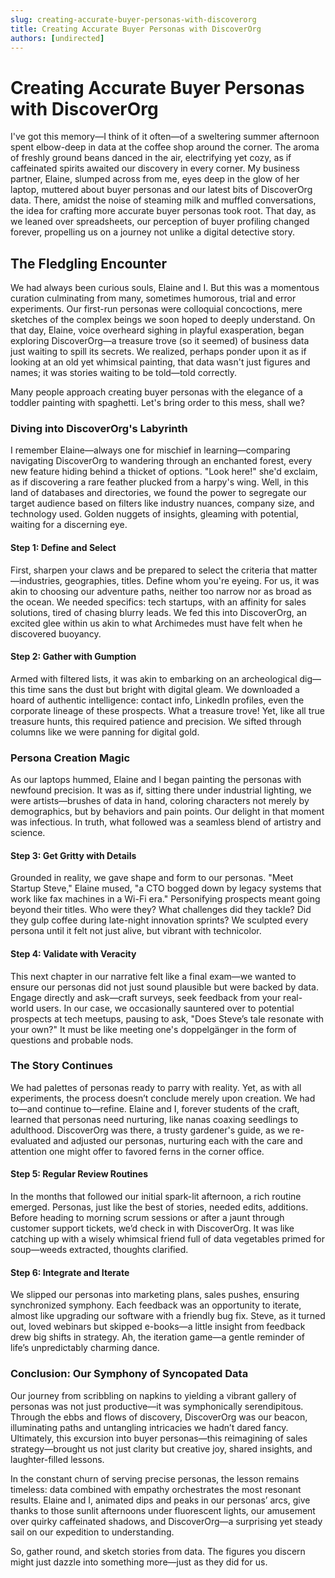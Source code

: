 ```yaml
---
slug: creating-accurate-buyer-personas-with-discoverorg
title: Creating Accurate Buyer Personas with DiscoverOrg
authors: [undirected]
---
```



# Creating Accurate Buyer Personas with DiscoverOrg

I've got this memory—I think of it often—of a sweltering summer afternoon spent elbow-deep in data at the coffee shop around the corner. The aroma of freshly ground beans danced in the air, electrifying yet cozy, as if caffeinated spirits awaited our discovery in every corner. My business partner, Elaine, slumped across from me, eyes deep in the glow of her laptop, muttered about buyer personas and our latest bits of DiscoverOrg data. There, amidst the noise of steaming milk and muffled conversations, the idea for crafting more accurate buyer personas took root. That day, as we leaned over spreadsheets, our perception of buyer profiling changed forever, propelling us on a journey not unlike a digital detective story.

## The Fledgling Encounter

We had always been curious souls, Elaine and I. But this was a momentous curation culminating from many, sometimes humorous, trial and error experiments. Our first-run personas were colloquial concoctions, mere sketches of the complex beings we soon hoped to deeply understand. On that day, Elaine, voice overheard sighing in playful exasperation, began exploring DiscoverOrg—a treasure trove (so it seemed) of business data just waiting to spill its secrets. We realized, perhaps ponder upon it as if looking at an old yet whimsical painting, that data wasn't just figures and names; it was stories waiting to be told—told correctly.

Many people approach creating buyer personas with the elegance of a toddler painting with spaghetti. Let's bring order to this mess, shall we?

### Diving into DiscoverOrg's Labyrinth

I remember Elaine—always one for mischief in learning—comparing navigating DiscoverOrg to wandering through an enchanted forest, every new feature hiding behind a thicket of options. "Look here!" she'd exclaim, as if discovering a rare feather plucked from a harpy's wing. Well, in this land of databases and directories, we found the power to segregate our target audience based on filters like industry nuances, company size, and technology used. Golden nuggets of insights, gleaming with potential, waiting for a discerning eye.

#### Step 1: Define and Select

First, sharpen your claws and be prepared to select the criteria that matter—industries, geographies, titles. Define whom you're eyeing. For us, it was akin to choosing our adventure paths, neither too narrow nor as broad as the ocean. We needed specifics: tech startups, with an affinity for sales solutions, tired of chasing blurry leads. We fed this into DiscoverOrg, an excited glee within us akin to what Archimedes must have felt when he discovered buoyancy. 

#### Step 2: Gather with Gumption

Armed with filtered lists, it was akin to embarking on an archeological dig—this time sans the dust but bright with digital gleam. We downloaded a hoard of authentic intelligence: contact info, LinkedIn profiles, even the corporate lineage of these prospects. What a treasure trove! Yet, like all true treasure hunts, this required patience and precision. We sifted through columns like we were panning for digital gold.

### Persona Creation Magic

As our laptops hummed, Elaine and I began painting the personas with newfound precision. It was as if, sitting there under industrial lighting, we were artists—brushes of data in hand, coloring characters not merely by demographics, but by behaviors and pain points. Our delight in that moment was infectious. In truth, what followed was a seamless blend of artistry and science.

#### Step 3: Get Gritty with Details

Grounded in reality, we gave shape and form to our personas. "Meet Startup Steve," Elaine mused, "a CTO bogged down by legacy systems that work like fax machines in a Wi-Fi era." Personifying prospects meant going beyond their titles. Who were they? What challenges did they tackle? Did they gulp coffee during late-night innovation sprints? We sculpted every persona until it felt not just alive, but vibrant with technicolor.

#### Step 4: Validate with Veracity

This next chapter in our narrative felt like a final exam—we wanted to ensure our personas did not just sound plausible but were backed by data. Engage directly and ask—craft surveys, seek feedback from your real-world users. In our case, we occasionally sauntered over to potential prospects at tech meetups, pausing to ask, "Does Steve’s tale resonate with your own?" It must be like meeting one's doppelgänger in the form of questions and probable nods.

### The Story Continues

We had palettes of personas ready to parry with reality. Yet, as with all experiments, the process doesn’t conclude merely upon creation. We had to—and continue to—refine. Elaine and I, forever students of the craft, learned that personas need nurturing, like nanas coaxing seedlings to adulthood. DiscoverOrg was there, a trusty gardener's guide, as we re-evaluated and adjusted our personas, nurturing each with the care and attention one might offer to favored ferns in the corner office.

#### Step 5: Regular Review Routines

In the months that followed our initial spark-lit afternoon, a rich routine emerged. Personas, just like the best of stories, needed edits, additions. Before heading to morning scrum sessions or after a jaunt through customer support tickets, we’d check in with DiscoverOrg. It was like catching up with a wisely whimsical friend full of data vegetables primed for soup—weeds extracted, thoughts clarified.

#### Step 6: Integrate and Iterate

We slipped our personas into marketing plans, sales pushes, ensuring synchronized symphony. Each feedback was an opportunity to iterate, almost like upgrading our software with a friendly bug fix. Steve, as it turned out, loved webinars but skipped e-books—a little insight from feedback drew big shifts in strategy. Ah, the iteration game—a gentle reminder of life’s unpredictably charming dance.

### Conclusion: Our Symphony of Syncopated Data

Our journey from scribbling on napkins to yielding a vibrant gallery of personas was not just productive—it was symphonically serendipitous. Through the ebbs and flows of discovery, DiscoverOrg was our beacon, illuminating paths and untangling intricacies we hadn’t dared fancy. Ultimately, this excursion into buyer personas—this reimagining of sales strategy—brought us not just clarity but creative joy, shared insights, and laughter-filled lessons.

In the constant churn of serving precise personas, the lesson remains timeless: data combined with empathy orchestrates the most resonant results. Elaine and I, animated dips and peaks in our personas’ arcs, give thanks to those sunlit afternoons under fluorescent lights, our amusement over quirky caffeinated shadows, and DiscoverOrg—a surprising yet steady sail on our expedition to understanding.

So, gather round, and sketch stories from data. The figures you discern might just dazzle into something more—just as they did for us.
